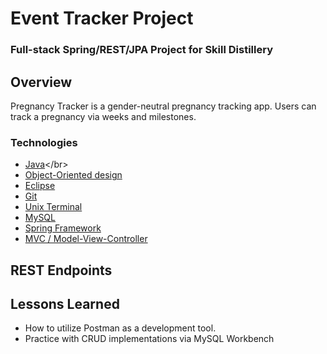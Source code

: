 # Event Tracker Project

### Full-stack Spring/REST/JPA Project for Skill Distillery

## Overview
Pregnancy Tracker is a gender-neutral pregnancy tracking app. Users can track a pregnancy via weeks and milestones.

### Technologies
* [Java](https://en.wikipedia.org/wiki/Java_)</br>
* [Object-Oriented design](https://stackabuse.com/object-oriented-design-principles-in-java)</br>
* [Eclipse](https://www.eclipse.org/ide/)</br>
* [Git](https://git-scm.com/)</br>
* [Unix Terminal](https://en.wikipedia.org/wiki/Unix_shell)</br>
* [MySQL](https://www.mysql.com/)</br>
* [Spring Framework](https://en.wikipedia.org/wiki/Spring_Framework#Spring_Boot)<br>
* [MVC / Model-View-Controller](https://en.wikipedia.org/wiki/Model%E2%80%93view%E2%80%93controller)<br>

## REST Endpoints

## Lessons Learned
* How to utilize Postman as a development tool.
* Practice with CRUD implementations via MySQL Workbench
